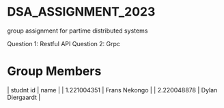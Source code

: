 #        DSA_ASSIGNMENT_2023
group assignment for partime distributed systems

Question 1: Restful API
Question 2: Grpc

#         Group Members
| studnt id     |         name       |
| 1.221004351   |   Frans Nekongo    |
| 2.220048878   |   Dylan Diergaardt |
